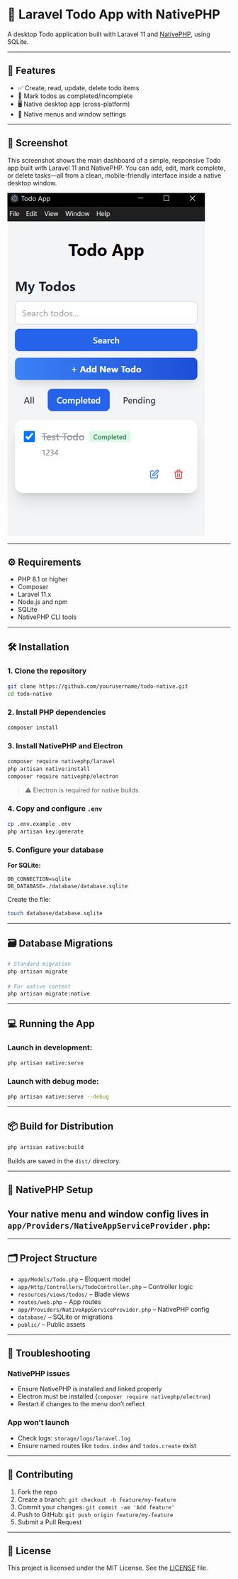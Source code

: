 # 📝 Laravel Todo App with NativePHP

A desktop Todo application built with Laravel 11 and [NativePHP](https://nativephp.com), using SQLite.

---

## 🚀 Features

- ✅ Create, read, update, delete todo items
- 🔁 Mark todos as completed/incomplete
- 🖥️ Native desktop app (cross-platform)
- 🧩 Native menus and window settings

---
## 📸 Screenshot

This screenshot shows the main dashboard of a simple, responsive Todo app built with Laravel 11 and NativePHP. You can add, edit, mark complete, or delete tasks—all from a clean, mobile-friendly interface inside a native desktop window.

![Todo App Screenshot](/public/assets/screenshots/todo-app-screenshot_new.png)

---

## ⚙️ Requirements

- PHP 8.1 or higher
- Composer
- Laravel 11.x
- Node.js and npm
- SQLite
- NativePHP CLI tools

---

## 🛠️ Installation

### 1. Clone the repository

```bash
git clone https://github.com/yourusername/todo-native.git
cd todo-native
```

### 2. Install PHP dependencies

```bash
composer install
```

### 3. Install NativePHP and Electron

```bash
composer require nativephp/laravel
php artisan native:install
composer require nativephp/electron
```

> ⚠️ Electron is required for native builds.

### 4. Copy and configure `.env`

```bash
cp .env.example .env
php artisan key:generate
```

### 5. Configure your database

**For SQLite:**

```env
DB_CONNECTION=sqlite
DB_DATABASE=./database/database.sqlite
```

Create the file:

```bash
touch database/database.sqlite
```
---

## 🗃️ Database Migrations

```bash
# Standard migration
php artisan migrate

# For native context
php artisan migrate:native
```

---

## 💻 Running the App

### Launch in development:

```bash
php artisan native:serve
```

### Launch with debug mode:

```bash
php artisan native:serve --debug
```

---

## 📦 Build for Distribution

```bash
php artisan native:build
```

Builds are saved in the `dist/` directory.

---

## 🧩 NativePHP Setup

Your native menu and window config lives in `app/Providers/NativeAppServiceProvider.php`:
---
---

## 🗂️ Project Structure

- `app/Models/Todo.php` – Eloquent model
- `app/Http/Controllers/TodoController.php` – Controller logic
- `resources/views/todos/` – Blade views
- `routes/web.php` – App routes
- `app/Providers/NativeAppServiceProvider.php` – NativePHP config
- `database/` – SQLite or migrations
- `public/` – Public assets

---

## 🐞 Troubleshooting

### NativePHP issues

- Ensure NativePHP is installed and linked properly
- Electron must be installed (`composer require nativephp/electron`)
- Restart if changes to the menu don’t reflect

### App won’t launch

- Check logs: `storage/logs/laravel.log`
- Ensure named routes like `todos.index` and `todos.create` exist

---

## 🤝 Contributing

1. Fork the repo
2. Create a branch: `git checkout -b feature/my-feature`
3. Commit your changes: `git commit -am 'Add feature'`
4. Push to GitHub: `git push origin feature/my-feature`
5. Submit a Pull Request

---

## 🪪 License

This project is licensed under the MIT License. See the [LICENSE](LICENSE) file.